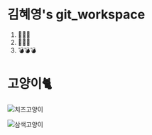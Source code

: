 #  김혜영's git_workspace

 1. 🚀🚀🚀
 2. 🚓🚓🚓
 3. 💣💣💣

# 고양이🐈

 ![치즈고양이](https://cdn.imweb.me/upload/S20210807d1f68b7a970c2/7170113c6a983.jpg)
 
![삼색고양이](https://gongu.copyright.or.kr/gongu/wrt/cmmn/wrtFileImageView.do?wrtSn=13137254&filePath=L2Rpc2sxL25ld2RhdGEvMjAxOC8yMS9DTFMxLzEzMTM3MjU0X0NPTENUX1dSVDIwMTgxMTI2XzE=&thumbAt=Y&thumbSe=b_tbumb&wrtTy=10006)

